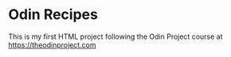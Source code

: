 # Odin Recipes

This is my first HTML project following the Odin Project course at
https://theodinproject.com